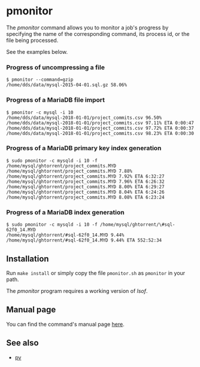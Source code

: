 # pmonitor
The _pmonitor_ command allows you to monitor a job's progress by specifying
the name of the corresponding command, its process id, or the file being processed.

See the examples below.

### Progress of uncompressing a file
```
$ pmonitor --command=gzip
/home/dds/data/mysql-2015-04-01.sql.gz 58.06%
```

### Progress of a MariaDB file import
```
$ pmonitor -c mysql -i 10
/home/dds/data/mysql-2018-01-01/project_commits.csv 96.50%
/home/dds/data/mysql-2018-01-01/project_commits.csv 97.11% ETA 0:00:47
/home/dds/data/mysql-2018-01-01/project_commits.csv 97.72% ETA 0:00:37
/home/dds/data/mysql-2018-01-01/project_commits.csv 98.23% ETA 0:00:30
```

### Progress of a MariaDB primary key index generation
```
$ sudo pmonitor -c mysqld -i 10 -f /home/mysql/ghtorrent/project_commits.MYD
/home/mysql/ghtorrent/project_commits.MYD 7.88%
/home/mysql/ghtorrent/project_commits.MYD 7.92% ETA 6:32:27
/home/mysql/ghtorrent/project_commits.MYD 7.96% ETA 6:26:32
/home/mysql/ghtorrent/project_commits.MYD 8.00% ETA 6:29:27
/home/mysql/ghtorrent/project_commits.MYD 8.04% ETA 6:24:26
/home/mysql/ghtorrent/project_commits.MYD 8.08% ETA 6:23:24

```
### Progress of a MariaDB index generation
```
$ sudo pmonitor -c mysqld -i 10 -f /home/mysql/ghtorrent/\#sql-62f0_14.MYD
/home/mysql/ghtorrent/#sql-62f0_14.MYD 9.44%
/home/mysql/ghtorrent/#sql-62f0_14.MYD 9.44% ETA 552:52:34
```

## Installation
Run `make install` or simply copy the file `pmonitor.sh` as `pmonitor` in
your path.

The _pmonitor_ program requires a working version of _lsof_.

## Manual page
You can find the command's manual page [here](http://htmlpreview.github.io/?https://github.com/dspinellis/pmonitor/blob/master/pmonitor.html).

## See also
* [pv](http://www.ivarch.com/programs/pv.shtml)
